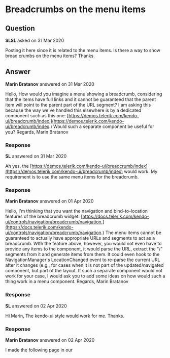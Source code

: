 # Breadcrumbs on the menu items

## Question

**SLSL** asked on 31 Mar 2020

Posting it here since it is related to the menu items. Is there a way to show bread crumbs on the menu items? Thanks.

## Answer

**Marin Bratanov** answered on 31 Mar 2020

Hello, How would you imagine a menu showing a breadcrumb, considering that the items have full links and it cannot be guaranteed that the parent item will point to the parent part of the URL segment? I am asking this because the way we've handled this elsewhere is by a dedicated component such as this one: [https://demos.telerik.com/kendo-ui/breadcrumb/index.](https://demos.telerik.com/kendo-ui/breadcrumb/index.) Would such a separate component be useful for you? Regards, Marin Bratanov

### Response

**SL** answered on 31 Mar 2020

Ah yes, the [https://demos.telerik.com/kendo-ui/breadcrumb/index](https://demos.telerik.com/kendo-ui/breadcrumb/index) would work. My requirement is to use the same menu items for the breadcrumb.

### Response

**Marin Bratanov** answered on 01 Apr 2020

Hello, I'm thinking that you want the navigation and bind-to-location features of the breadcrumb widget: [https://docs.telerik.com/kendo-ui/controls/navigation/breadcrumb/navigation.](https://docs.telerik.com/kendo-ui/controls/navigation/breadcrumb/navigation.) The menu items cannot be guaranteed to actually have appropriate URLs and segments to act as a breadcrumb. WIth the feature above, however, you would not even have to provide any items to the component, it would parse the URL, extract the "/" segments from it and generate items from them. It could even hook to the NavigationManager's LocationChanged event to re-parse the current URL after it changes (e.g., for cases when it is not part of the updated/navigated component, but part of the layout. If such a separate component would not work for your case, I would ask you to add some ideas on how would such a thing work in a menu component. Regards, Marin Bratanov

### Response

**SL** answered on 02 Apr 2020

Hi Marin, The kendo-ui style would work for me. Thanks.

### Response

**Marin Bratanov** answered on 02 Apr 2020

I made the following page in our
